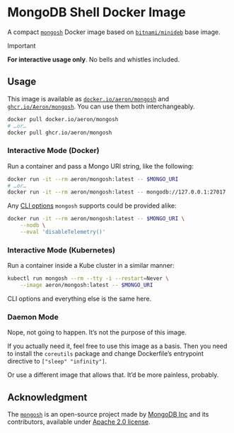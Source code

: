 # MongoDB Shell Docker Image

A compact [`mongosh`][mongosh] Docker image based on [`bitnami/minideb`][bitnami]
base image.

> [!IMPORTANT]
> **For interactive usage only**. No bells and whistles included.

[mongosh]: https://docs.mongodb.com/mongodb-shell
[bitnami]: https://hub.docker.com/r/bitnami/minideb

## Usage

This image is available as [`docker.io/aeron/mongosh`][docker] and
[`ghcr.io/Aeron/mongosh`][github]. You can use them both interchangeably.

```sh
docker pull docker.io/aeron/mongosh
# …or…
docker pull ghcr.io/aeron/mongosh
```

[docker]: https://hub.docker.com/r/aeron/mongosh
[github]: https://github.com/Aeron/mongosh-docker/pkgs/container/mongosh

### Interactive Mode (Docker)

Run a container and pass a Mongo URI string, like the following:

```sh
docker run -it --rm aeron/mongosh:latest -- $MONGO_URI
# …or…
docker run -it --rm aeron/mongosh:latest -- mongodb://127.0.0.1:27017
```

Any [CLI options][options] `mongosh` supports could be provided alike:

```sh
docker run -it --rm aeron/mongosh:latest -- $MONGO_URI \
    --nodb \
    --eval 'disableTelemetry()'
```

[options]: https://docs.mongodb.com/mongodb-shell/reference/options

### Interactive Mode (Kubernetes)

Run a container inside a Kube cluster in a similar manner:

```sh
kubectl run mongosh --rm --tty -i --restart=Never \
    --image aeron/mongosh:latest -- $MONGO_URI
```

CLI options and everything else is the same here.

### Daemon Mode

Nope, not going to happen. It’s not the purpose of this image.

If you actually need it, feel free to use this image as a basis. Then you need to
install the `coreutils` package and change Dockerfile’s entrypoint directive to
`["sleep" "infinity"]`.

Or use a different image that allows that. It’d be more painless, probably.

## Acknowledgment

The [`mongosh`][mongosh] is an open-source project made by [MongoDB Inc][mongodb] and
its contributors, available under [Apache 2.0 license][license].

[mongodb]: https://github.com/mongodb-js
[license]: https://opensource.org/license/apache-2-0
